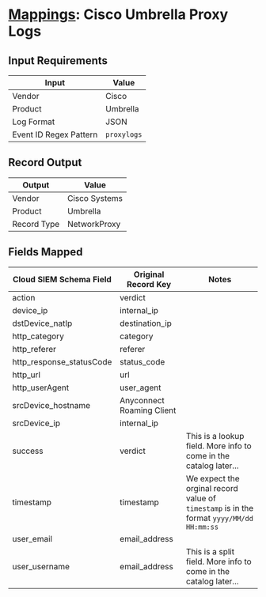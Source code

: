 # [Mappings](README.md): Cisco Umbrella Proxy Logs

## Input Requirements

|Input|Value|
|-----|-----|
|Vendor|Cisco|
|Product|Umbrella|
|Log Format|JSON|
|Event ID Regex Pattern|`proxylogs`|

## Record Output

|Output|Value|
|------|-----|
|Vendor|Cisco Systems|
|Product|Umbrella|
|Record Type|NetworkProxy|

## Fields Mapped

|Cloud SIEM Schema Field|Original Record Key|Notes|
|-----------------------|-------------------|-----|
|action|verdict||
|device_ip|internal_ip||
|dstDevice_natIp|destination_ip||
|http_category|category||
|http_referer|referer||
|http_response_statusCode|status_code||
|http_url|url||
|http_userAgent|user_agent||
|srcDevice_hostname|Anyconnect Roaming Client||
|srcDevice_ip|internal_ip||
|success|verdict|This is a lookup field. More info to come in the catalog later...|
|timestamp|timestamp|We expect the orginal record value of `timestamp` is in the format `yyyy/MM/dd HH:mm:ss`|
|user_email|email_address||
|user_username|email_address|This is a split field. More info to come in the catalog later...|

